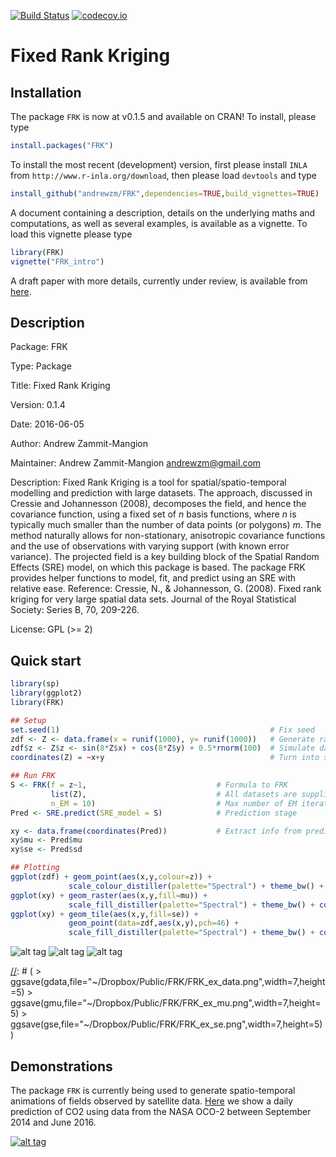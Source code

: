 [![Build Status](https://travis-ci.org/andrewzm/FRK.svg)](https://travis-ci.org/andrewzm/FRK)
[![codecov.io](http://codecov.io/github/andrewzm/FRK/coverage.svg?branch=master)](http://codecov.io/github/andrewzm/FRK?branch=master)


Fixed Rank Kriging
================

Installation 
------------

The package `FRK` is now at v0.1.5 and available on CRAN! To install, please type

```r
install.packages("FRK")
```

To install the most recent (development) version, first please install `INLA` from `http://www.r-inla.org/download`, then please load `devtools` and type

```r
install_github("andrewzm/FRK",dependencies=TRUE,build_vignettes=TRUE)
```

A document containing a description, details on the underlying maths and computations, as well as several examples, is available as a vignette. To load this vignette please type

```r
library(FRK)
vignette("FRK_intro")
```

A draft paper with more details, currently under review, is available from [here](https://arxiv.org/abs/1705.08105).

Description
------------

Package: FRK

Type: Package

Title: Fixed Rank Kriging

Version: 0.1.4

Date: 2016-06-05

Author: Andrew Zammit-Mangion

Maintainer: Andrew Zammit-Mangion <andrewzm@gmail.com>

Description: Fixed Rank Kriging is a tool for spatial/spatio-temporal modelling and prediction with large datasets. The approach, discussed in Cressie and Johannesson (2008), decomposes the field, and hence the covariance function, using a fixed set of *n* basis functions, where *n* is typically much smaller than the number of data points (or polygons) *m*. The method naturally allows for non-stationary, anisotropic covariance functions and the use of observations with varying support (with known error variance). The projected field is a
    key building block of the Spatial Random Effects (SRE) model, on which this package is based. The package FRK provides helper functions to model, fit, and predict using an SRE with relative ease. Reference: Cressie, N., & Johannesson, G. (2008). Fixed rank kriging for very large spatial data sets. Journal of the Royal Statistical Society: Series B, 70, 209-226.

License: GPL (>= 2)


Quick start
------------

```r
library(sp)
library(ggplot2)
library(FRK)

## Setup
set.seed(1)                                               # Fix seed
zdf <- Z <- data.frame(x = runif(1000), y= runif(1000))   # Generate random locs
zdf$z <- Z$z <- sin(8*Z$x) + cos(8*Z$y) + 0.5*rnorm(100)  # Simulate data
coordinates(Z) = ~x+y                                     # Turn into sp object

## Run FRK
S <- FRK(f = z~1,                             # Formula to FRK
         list(Z),                             # All datasets are supplied in list
         n_EM = 10)                           # Max number of EM iterations
Pred <- SRE.predict(SRE_model = S)            # Prediction stage

xy <- data.frame(coordinates(Pred))           # Extract info from predictions
xy$mu <- Pred$mu
xy$se <- Pred$sd

## Plotting
ggplot(zdf) + geom_point(aes(x,y,colour=z)) + 
             scale_colour_distiller(palette="Spectral") + theme_bw() + coord_fixed()
ggplot(xy) + geom_raster(aes(x,y,fill=mu)) + 
             scale_fill_distiller(palette="Spectral") + theme_bw() + coord_fixed()
ggplot(xy) + geom_tile(aes(x,y,fill=se)) + 
             geom_point(data=zdf,aes(x,y),pch=46) +
             scale_fill_distiller(palette="Spectral") + theme_bw() + coord_fixed()
```    

![alt tag](https://dl.dropboxusercontent.com/u/3028804/FRK/FRK_ex_data.png)
![alt tag](https://dl.dropboxusercontent.com/u/3028804/FRK/FRK_ex_mu.png)
![alt tag](https://dl.dropboxusercontent.com/u/3028804/FRK/FRK_ex_se.png)

[//]: # ( > ggsave(gdata,file="~/Dropbox/Public/FRK/FRK_ex_data.png",width=7,height=5) > ggsave(gmu,file="~/Dropbox/Public/FRK/FRK_ex_mu.png",width=7,height=5) > ggsave(gse,file="~/Dropbox/Public/FRK/FRK_ex_se.png",width=7,height=5) )


[//]: # (Currently `FRK` is not installing on OSX with `build_vignettes=TRUE` as it fails to find `texi2dvi`. Set `build_vignettes=FALSE` to ensure installation. Then download the `.Rnw` file in the `vignettes` folder and compile the pdf file separately in `RStudio` with `knitr`. )


Demonstrations
--------------

The package `FRK` is currently being used to generate spatio-temporal animations of fields observed by satellite data. [Here](https://www.youtube.com/watch?v=_kPa8VoeSdM) we show a daily prediction of CO2 using data from the NASA OCO-2 between September 2014 and June 2016.

[![alt tag](https://img.youtube.com/vi/ENx4CIZdoQk/0.jpg)](https://www.youtube.com/watch?v=ENx4CIZdoQk)
